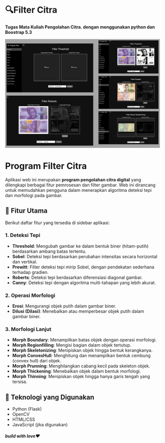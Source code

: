 # 🔍Filter Citra

**Tugas Mata Kuliah Pengolahan Citra. dengan menggunakan python dan Boostrap 5.3**

![image alt](https://github.com/AhmdMaulidan/Filter-Citra/blob/433a319ef0202481f67581fcded94ff3a3ea88f8/contoh%20image.png)

# Program Filter Citra

Aplikasi web ini merupakan **program pengolahan citra digital** yang dilengkapi berbagai fitur pemrosesan dan filter gambar. Web ini dirancang untuk memudahkan pengguna dalam menerapkan algoritma deteksi tepi dan morfologi pada gambar.

## 🔧 Fitur Utama

Berikut daftar fitur yang tersedia di sidebar aplikasi:

### 1. **Deteksi Tepi**
- **Threshold**: Mengubah gambar ke dalam bentuk biner (hitam-putih) berdasarkan ambang batas tertentu.
- **Sobel**: Deteksi tepi berdasarkan perubahan intensitas secara horizontal dan vertikal.
- **Prewitt**: Filter deteksi tepi mirip Sobel, dengan pendekatan sederhana terhadap gradien.
- **Roberts**: Deteksi tepi berdasarkan diferensiasi diagonal gambar.
- **Canny**: Deteksi tepi dengan algoritma multi-tahapan yang lebih akurat.

### 2. **Operasi Morfologi**
- **Erosi**: Mengurangi objek putih dalam gambar biner.
- **Dilusi (Dilasi)**: Menebalkan atau memperbesar objek putih dalam gambar biner.

### 3. **Morfologi Lanjut**
- **Morph Boundary**: Menampilkan batas objek dengan operasi morfologi.
- **Morph Regionfilling**: Mengisi bagian dalam objek tertutup.
- **Morph Skeletonizing**: Menipiskan objek hingga bentuk kerangkanya.
- **Morph ConvexHull**: Menghitung dan menampilkan bentuk cembung (convex hull) dari objek.
- **Morph Prunning**: Menghilangkan cabang kecil pada skeleton objek.
- **Morph Thickening**: Menebalkan objek dalam bentuk morfologi.
- **Morph Thinning**: Menipiskan objek hingga hanya garis tengah yang tersisa.

## 🚀 Teknologi yang Digunakan
- Python (Flask)
- OpenCV
- HTML/CSS
- JavaScript (jika digunakan)

##### build with love❤️

